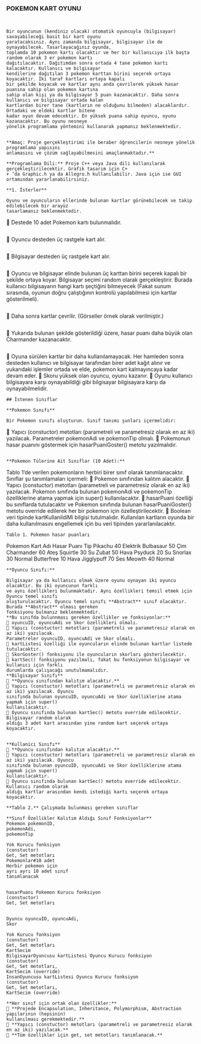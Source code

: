 
### POKEMON KART OYUNU
```


Bir oyuncunun (kendiniz olacak) otomatik oyuncuyla (bilgisayar) savaşabileceği basit bir kart oyunu
yaratacaksınız. Aynı zamanda bilgisayar, bilgisayar ile de oynayabilecek. Tasarlayacağınız oyunda,
toplamda 10 pokemon kartı olacaktır ve her bir kullanıcıya ilk başta random olarak 3 er pokemon kartı
dağıtılacaktır. Dağıtımdan sonra ortada 4 tane pokemon kartı kalacaktır. Kullanıcı ve bilgisayar
kendilerine dağıtılan 3 pokemon karttan birini seçerek ortaya koyacaktır. İki taraf kartları ortaya kapalı
bir şekilde koyacak ve kartlar aynı anda çevrilerek yüksek hasar puanına sahip olan pokemon kartına
sahip olan kişi ya da bilgisayar 5 puan kazanacaktır. Daha sonra kullanıcı ve bilgisayar ortada kalan
kartlardan birer tane (kartların ne olduğunu bilmeden) alacaklardır. Ortadaki ve eldeki kartlar bitene
kadar oyun devam edecektir. En yüksek puana sahip oyuncu, oyunu kazanacaktır. Bu oyunu nesneye
yönelik programlama yöntemini kullanarak yapmanız beklenmektedir.


**Amaç: Proje gerçekleştirimi ile beraber öğrencilerin nesneye yönelik programlama yapısını
anlamasını ve çözüm sağlayabilmesini amaçlanmaktadır.**

**Programlama Dili:** Proje C++ veya Java dili kullanılarak gerçekleştirilecektir. Grafik tasarım için C+
+ ‘da Graphic.h ya da Allegro.h kullanılabilir. Java için ise GUI ortamından yararlanabilirsiniz.

**1. İsterler**

Oyunu ve oyuncuların ellerinde bulunan kartlar görünebilecek ve takip edilebilecek bir arayüz
tasarlamanız beklenmektedir.

```
 Destede 10 adet Pokemon kartı bulunmalıdır.
```
```
 Oyuncu desteden üç rastgele kart alır.
```
```
 Bilgisayar desteden üç rastgele kart alır.
```
```
 Oyuncu ve bilgisayar elinde bulunan üç karttan birini seçerek kapalı bir şekilde ortaya koyar.
Bilgisayar seçimi random olarak gerçekleştirir. Burada kullanıcı bilgisayarın hangi kartı
şeçtiğini bilmeyecek (Fakat sunum sırasında, oyunun doğru çalıştığının kontrolü yapılabilmesi
için kartlar gösterilmeli).
```
```
 Daha sonra kartlar çevrilir. (Görseller örnek olarak verilmiştir.)
```

```
 Yukarıda bulunan şekilde gösterildiği üzere, hasar puanı daha büyük olan Charmander
kazanacaktır.
```
```
 Oyuna sürülen kartlar bir daha kullanılamayacak. Her hamleden sonra desteden kullanıcı ve
bilgisayar tarafından birer adet kağıt alınır ve yukarıdaki işlemler ortada ve elde, pokemon
kart kalmayıncaya kadar devam eder.
 Skoru yüksek olan oyuncu, oyunu kazanır.
 Oyunu kullanıcı bilgisayara karşı oynayabildiği gibi bilgisayar bilgisayara karşı da
oynayabilmelidir.
```
## İstenen Sınıflar

**Pokemon Sınıfı**

Bir Pokemon sınıfı oluşturun. Sınıf tanımı şunları içermelidir:

```
 Yapıcı (constuctor) metotları (parametreli ve parametresiz olarak en az iki) yazılacak.
Parametreler pokemonAdi ve pokemonTip olmalı.
 Pokemonun hasar puanını göstermek için hasarPuaniGoster() metotu yazılmalıdır.
```

**Pokemon Tülerine Ait Sınıflar (10 Adet):**

```
Tablo 1’de verilen pokemonların herbiri birer sınıf olarak tanımlanacaktır. Sınıflar şu
tanımlamaları içermeli:
 Pokemon sınıfından kalıtım alacaktır.
 Yapıcı (constuctor) metotları (parametreli ve parametresiz olarak en az iki) yazılacak.
Pokemon sınıfında bulunan pokemonAdi ve pokemonTip özelliklerine atama yapmak için
super() kullanılacaktır.
 hasarPuani özelliği bu sınıflarda tutulacaktır ve Pokemon sınıfında bulunan
hasarPuaniGoster() metotu override edilerek her bir pokemon için özelleştirilecektir.
 Boolean veri tipinde kartKullanildiMi bilgisi tutulmalıdır. Kullanılan kartların oyunda bir
daha kullanılmasını engellemek için bu veri tipinden yararlanılacaktır.
```
Tablo 1. Pokemon hasar puanları

```
Pokemon Kart Adı Hasar Puanı Tip
Pikachu 40 Elektrik
Bulbasaur 50 Çim
Charmander 60 Ateş
Squirtle 30 Su
Zubat 50 Hava
Psyduck 20 Su
Snorlax 30 Normal
Butterfree 10 Hava
Jigglypuff 70 Ses
Meowth 40 Normal
```
**Oyuncu Sınıfı:**

Bilgisayar ya da kullanıcı olmak üzere oyunu oynayan iki oyuncu olacaktır. Bu iki oyuncunun farklı
ve aynı özellikleri bulunmaktadır. Aynı özellikleri temsil etmek için Oyuncu temel sınıfı
oluşturulacaktır. Oyuncu temel sınıfı **Abstract** sınıf olacaktır. Burada **Abstract** olması gereken
fonksiyonu bulmanız beklenmektedir.
**Bu sınıfda bulunnması gereken özellikler ve fonksiyonlar:**
 oyuncuID, oyuncuAdi ve Skor özellikleri olmalı.
 Yapıcı (constuctor) metotları (parametreli ve parametresiz olarak en az iki) yazılacak.
Parametreler oyuncuID, oyuncuAdi ve Skor olmalı.
 kartListesi özelliği ile oyuncuların elinde bulunan kartlar listede tutulacaktır.
 SkorGoster() fonksiyonu ile oyuncuların skorları gösterilecektir.
 kartSec() fonksiyonu yazılmalı, fakat bu fonksiyonun bilgisayar ve kullanıcı için farklı
durumlarda çalışacağı unutulmamalıdır.
**Bilgisayar Sınıfı**
 **Oyuncu sınıfından kalıtım alacaktır.**
 Yapıcı (constuctor) metotları (parametreli ve parametresiz olarak en az iki) yazılacak. Oyuncu
sınıfında bulunan oyuncuID, oyuncuAdi ve Skor özelliklerine atama yapmak için super()
kullanılacaktır.
 Oyuncu sınıfında bulunan kartSec() metotu override edilecektir. Bilgisayar random olarak
aldığı 3 adet kart arasından yine random kart seçerek ortaya koyacaktır.


**Kullanici Sınıfı**
 **Oyuncu sınıfından kalıtım alacaktır.**
 Yapıcı (constuctor) metotları (parametreli ve parametresiz olarak en az iki) yazılacak. Oyuncu
sınıfında bulunan oyuncuID, oyuncuAdi ve Skor özelliklerine atama yapmak için super()
kullanılacaktır.
 Oyuncu sınıfında bulunan kartSec() metotu override edilecektir. Kullanıcı random olarak
aldığı kartlar arasından kendi istediği kartı seçerek ortaya koyacaktır.

**Tablo 2.** Çalışmada bulunması gereken sınıflar

**Sınıf Özellikler Kalıtım Aldığı Sınıf Fonksiyonlar**
Pokemon pokemonID,
pokemonAdi,
pokemonTip

Yok Kurucu fonksiyon
(constuctor)
Get, Set metotları
Pokemonlar#10 adet
Herbir pokemon için
ayrı ayrı 10 adet sınıf
tanımlanacak


hasarPuanı Pokemon Kurucu fonksiyon
(constuctor)
Get, Set metotları


Oyuncu oyuncuID, oyuncuAdi,
Skor

Yok Kurucu fonksiyon
(constuctor)
Get, Set metotları
KartSecim
BilgisayarOyuncusu kartListesi Oyuncu Kurucu fonksiyon
(constuctor)
Get, Set metotları,
KartSecim (override)
InsanOyuncusu kartListesi Oyuncu Kurucu fonksiyon
(constuctor)
Get, Set metotları,
KartSecim (override)

**Her sınıf için ortak olan özellikler:**
 **Projede Encapsulation, Inheritance, Polymorphism, Abstraction yapılarının (hepsinin)
kullanılması gerekmektedir.**
 **Yapıcı (constuctor) metotları (parametreli ve parametresiz olarak en az iki) yazılacak.**
 **Tüm özellikler için get, set metotları tanımlanacak.**

